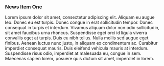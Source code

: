 ---
---

### News Item One

Lorem ipsum dolor sit amet, consectetur adipiscing elit. Aliquam eu augue leo. Donec eu est turpis. Donec congue in erat sollicitudin tempor. Donec consequat in turpis et interdum. Vivamus aliquam dolor non odio sollicitudin, sit amet faucibus urna rhoncus. Suspendisse eget orci id ligula viverra convallis eget at turpis. Duis eu nibh tellus. Nulla mollis sed augue eget finibus. Aenean luctus nunc justo, in aliquam ex condimentum ac. Curabitur imperdiet consequat mauris. Duis eleifend vehicula mauris at interdum. Suspendisse risus odio, imperdiet at malesuada eu, congue in sem. Maecenas sapien lorem, posuere quis dictum sit amet, imperdiet in lorem.
